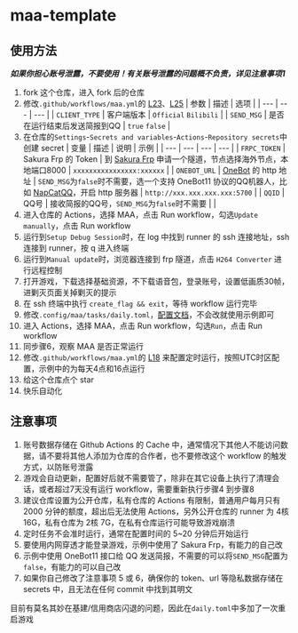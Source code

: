 # maa-template

## 使用方法
***如果你担心账号泄露，不要使用！有关账号泄露的问题概不负责，详见注意事项1***
1. fork 这个仓库，进入 fork 后的仓库
2. 修改`.github/workflows/maa.yml`的 [L23](https://github.com/Lyxot/maa-template/blob/main/.github/workflows/maa.yml#L23)、[L25](https://github.com/Lyxot/maa-template/blob/main/.github/workflows/maa.yml#L25)
    | 参数 | 描述 | 选项 |
    | --- | --- | --- |
    | `CLIENT_TYPE` | 客户端版本 | `Official` `Bilibili` |
    | `SEND_MSG` | 是否在运行结束后发送简报到QQ | `true` `false`  |
3. 在仓库的`Settings`-`Secrets and variables`-`Actions`-`Repository secrets`中创建 secret
    | 变量 | 描述 | 说明 | 示例 |
    | --- | --- | --- | --- |
    | `FRPC_TOKEN` | Sakura Frp 的 Token | 到 [Sakura Frp](https://www.natfrp.com/) 申请一个隧道，节点选择海外节点，本地端口8000 | `xxxxxxxxxxxxxxxx:xxxxxx` |
    | `ONEBOT_URL` | [OneBot](https://github.com/botuniverse/onebot-11/blob/master/communication/http.md) 的 http 地址 | `SEND_MSG`为`false`时不需要，选一个支持 OneBot11 协议的QQ机器人，比如 [NapCatQQ](https://github.com/NapNeko/NapCatQQ)，开启 http 服务器 | `http://xxx.xxx.xxx.xxx:5700` |
    | `QQID` | QQ号 | 接收简报的QQ号，`SEND_MSG`为`false`时不需要 | |
4. 进入仓库的 Actions，选择 MAA，点击 Run workflow，勾选`Update manually`，点击 Run workflow
5. 运行到`Setup Debug Session`时，在 log 中找到 runner 的 ssh 连接地址，ssh 连接到 runner，按 q 进入终端
6. 运行到`Manual update`时，浏览器连接到 frp 隧道，点击 `H264 Converter` 进行远程控制
7. 打开游戏，下载选择基础资源，不下载语音包，登录账号，设置低画质30帧，进剿灭页面关掉剿灭的提示
8. 在 ssh 终端中执行 `create_flag && exit`，等待 workflow 运行完毕
9. 修改`.config/maa/tasks/daily.toml`，[配置文档](https://github.com/MaaAssistantArknights/maa-cli/blob/main/crates/maa-cli/docs/zh-CN/config.md)，不会改就使用示例即可
10. 进入 Actions，选择 MAA，点击 Run workflow，勾选`Run`，点击 Run workflow
11. 同步骤6，观察 MAA 是否正常运行
12. 修改`.github/workflows/maa.yml`的 [L18](https://github.com/Lyxot/maa-template/blob/main/.github/workflows/maa.yml#L18) 来配置定时运行，按照UTC时区配置，示例中的为每天4点和16点运行
13. 给这个仓库点个 star
14. 快乐自动化

## 注意事项
1. 账号数据存储在 Github Actions 的 Cache 中，通常情况下其他人不能访问数据，请不要将其他人添加为仓库的合作者，也不要修改这个 workflow 的触发方式，以防账号泄露
2. 游戏会自动更新，配置好后就不需要管了，除非在其它设备上执行了清理会话，或者超过7天没有运行 workflow，需要重新执行步骤4 到步骤8
3. 建议仓库设置为公开仓库，私有仓库的 Actions 有限制，普通用户每月只有 2000 分钟的额度，超出后无法使用 Actions，另外公开仓库的 runner 为 4核 16G，私有仓库为 2核 7G，在私有仓库运行可能导致游戏崩溃
4. 定时任务不会准时运行，通常在配置时间的 5~20 分钟后开始运行
5. 要使用内网穿透才能登录游戏，示例中使用了 Sakura Frp，有能力的自己改
6. 示例中使用 OneBot11 接口给 QQ 发送简报，不需要的可以将`SEND_MSG`配置为`false`，有能力的可以自己改
7. 如果你自己修改了注意事项 5 或 6，确保你的 token、url 等隐私数据存储在 secrets 中，且无法在任何 commit 中找到其明文

目前有莫名其妙在基建/信用商店闪退的问题，因此在`daily.toml`中多加了一次重启游戏